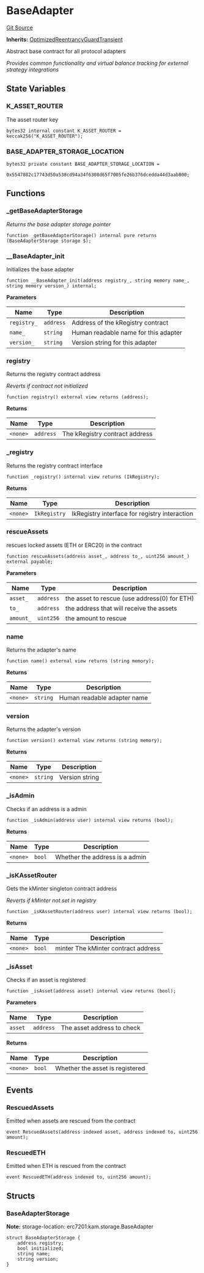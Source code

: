 # BaseAdapter
[Git Source](https://github.com/VerisLabs/KAM/blob/26924a026af1e1620e830002fd931ff7e42525b6/src/adapters/BaseAdapter.sol)

**Inherits:**
[OptimizedReentrancyGuardTransient](/src/abstracts/OptimizedReentrancyGuardTransient.sol/abstract.OptimizedReentrancyGuardTransient.md)

Abstract base contract for all protocol adapters

*Provides common functionality and virtual balance tracking for external strategy integrations*


## State Variables
### K_ASSET_ROUTER
The asset router key


```solidity
bytes32 internal constant K_ASSET_ROUTER = keccak256("K_ASSET_ROUTER");
```


### BASE_ADAPTER_STORAGE_LOCATION

```solidity
bytes32 private constant BASE_ADAPTER_STORAGE_LOCATION =
    0x5547882c17743d50a538cd94a34f6308d65f7005fe26b376dcedda44d3aab800;
```


## Functions
### _getBaseAdapterStorage

*Returns the base adapter storage pointer*


```solidity
function _getBaseAdapterStorage() internal pure returns (BaseAdapterStorage storage $);
```

### __BaseAdapter_init

Initializes the base adapter


```solidity
function __BaseAdapter_init(address registry_, string memory name_, string memory version_) internal;
```
**Parameters**

|Name|Type|Description|
|----|----|-----------|
|`registry_`|`address`|Address of the kRegistry contract|
|`name_`|`string`|Human readable name for this adapter|
|`version_`|`string`|Version string for this adapter|


### registry

Returns the registry contract address

*Reverts if contract not initialized*


```solidity
function registry() external view returns (address);
```
**Returns**

|Name|Type|Description|
|----|----|-----------|
|`<none>`|`address`|The kRegistry contract address|


### _registry

Returns the registry contract interface


```solidity
function _registry() internal view returns (IkRegistry);
```
**Returns**

|Name|Type|Description|
|----|----|-----------|
|`<none>`|`IkRegistry`|IkRegistry interface for registry interaction|


### rescueAssets

rescues locked assets (ETH or ERC20) in the contract


```solidity
function rescueAssets(address asset_, address to_, uint256 amount_) external payable;
```
**Parameters**

|Name|Type|Description|
|----|----|-----------|
|`asset_`|`address`|the asset to rescue (use address(0) for ETH)|
|`to_`|`address`|the address that will receive the assets|
|`amount_`|`uint256`|the amount to rescue|


### name

Returns the adapter's name


```solidity
function name() external view returns (string memory);
```
**Returns**

|Name|Type|Description|
|----|----|-----------|
|`<none>`|`string`|Human readable adapter name|


### version

Returns the adapter's version


```solidity
function version() external view returns (string memory);
```
**Returns**

|Name|Type|Description|
|----|----|-----------|
|`<none>`|`string`|Version string|


### _isAdmin

Checks if an address is a admin


```solidity
function _isAdmin(address user) internal view returns (bool);
```
**Returns**

|Name|Type|Description|
|----|----|-----------|
|`<none>`|`bool`|Whether the address is a admin|


### _isKAssetRouter

Gets the kMinter singleton contract address

*Reverts if kMinter not set in registry*


```solidity
function _isKAssetRouter(address user) internal view returns (bool);
```
**Returns**

|Name|Type|Description|
|----|----|-----------|
|`<none>`|`bool`|minter The kMinter contract address|


### _isAsset

Checks if an asset is registered


```solidity
function _isAsset(address asset) internal view returns (bool);
```
**Parameters**

|Name|Type|Description|
|----|----|-----------|
|`asset`|`address`|The asset address to check|

**Returns**

|Name|Type|Description|
|----|----|-----------|
|`<none>`|`bool`|Whether the asset is registered|


## Events
### RescuedAssets
Emitted when assets are rescued from the contract


```solidity
event RescuedAssets(address indexed asset, address indexed to, uint256 amount);
```

### RescuedETH
Emitted when ETH is rescued from the contract


```solidity
event RescuedETH(address indexed to, uint256 amount);
```

## Structs
### BaseAdapterStorage
**Note:**
storage-location: erc7201:kam.storage.BaseAdapter


```solidity
struct BaseAdapterStorage {
    address registry;
    bool initialized;
    string name;
    string version;
}
```


